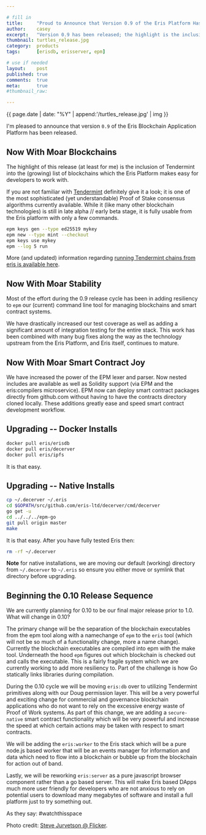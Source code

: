 ```yaml
---

# fill in
title:     "Proud to Announce that Version 0.9 of the Eris Platform Has Been Released"
author:    casey
excerpt:   "Version 0.9 has been released; the highlight is the inclusion of Tendermint into the growing number of blockchains available on the Eris Blockchain Application Platform."
thumbnail: turtles_release.jpg
category:  products
tags:      [erisdb, erisserver, epm]

# use if needed
layout:    post
published: true
comments:  true
meta:      true
#thumbnail_raw:

---
```


{{ page.date | date: "%Y" | append:'/turtles_release.jpg' | img }}

I'm pleased to announce that version `0.9` of the Eris Blockchain Application Platform has been released.

## Now With Moar Blockchains

The highlight of this release (at least for me) is the inclusion of Tendermint into the (growing) list of blockchains which the Eris Platform makes easy for developers to work with.

If you are not familiar with [Tendermint](http://tendermint.com) definitely give it a look; it is one of the most sophisticated (yet understandable) Proof of Stake consensus algorithms currently available. While it (like many other blockchain technologies) is still in late alpha // early beta stage, it is fully usable from the Eris platform with only a few commands.

```bash
epm keys gen --type ed25519 mykey
epm new --type mint --checkout
epm keys use mykey
epm --log 5 run
```

More (and updated) information regarding [running Tendermint chains from eris is available here](https://support.erisindustries.com/support/solutions/articles/7533).

## Now With Moar Stability

Most of the effort during the 0.9 release cycle has been in adding resiliency to `epm` our (current) command line tool for managing blockchains and smart contract systems.

We have drastically increased our test coverage as well as adding a significant amount of integration testing for the entire stack. This work has been combined with many bug fixes along the way as the technology upstream from the Eris Platform, and Eris itself, continues to mature.

## Now With Moar Smart Contract Joy

We have increased the power of the EPM lexer and parser. Now nested includes are available as well as Solidity support (via EPM and the eris:compilers microservice). EPM now can deploy smart contract packages directly from github.com without having to have the contracts directory cloned locally. These additions greatly ease and speed smart contract development workflow.

## Upgrading -- Docker Installs

```bash
docker pull eris/erisdb
docker pull eris/decerver
docker pull eris/ipfs
```

It is that easy.

## Upgrading -- Native Installs

```bash
cp ~/.decerver ~/.eris
cd $GOPATH/src/github.com/eris-ltd/decerver/cmd/decerver
go get -u
cd ../../../epm-go
git pull origin master
make
```

It is that easy. After you have fully tested Eris then:

```bash
rm -rf ~/.decerver
```

**Note** for native installations, we are moving our default (working) directory from `~/.decerver` to `~/.eris` so ensure you either move or symlink that directory before upgrading.

## Beginning the 0.10 Release Sequence

We are currently planning for 0.10 to be our final major release prior to 1.0. What will change in 0.10?

The primary change will be the separation of the blockchain executables from the epm tool along with a namechange of `epm` to the `eris` tool (which will not be so much of a functionality change, more a name change). Currently the blockchain executables are compiled into epm with the make tool. Underneath the hood `epm` figures out which blockchain is checked out and calls the executable. This is a fairly fragile system which we are currently working to add more resiliency to. Part of the challenge is how Go statically links libraries during compilation.

During the 0.10 cycle we will be moving `eris:db` over to utilizing Tendermint primitives along with our Doug permission layer. This will be a very powerful and exciting change for commercial and governance blockchain applications who do not want to rely on the excessive energy waste of Proof of Work systems. As part of this change, we are adding a `secure-native` smart contract functionality which will be very powerful and increase the speed at which certain actions may be taken with respect to smart contracts.

We will be adding the `eris:worker` to the Eris stack which will be a pure node.js based worker that will be an events manager for information and data which need to flow into a blockchain or bubble up from the blockchain for action out of band.

Lastly, we will be reworking `eris:server` as a pure javascript browser component rather than a go based server. This will make Eris based DApps much more user friendly for developers who are not anxious to rely on potential users to download many megabytes of software and install a full platform just to try something out.

As they say: #watchthisspace

Photo credit: [Steve Jurvetson @ Flicker](https://www.flickr.com/photos/jurvetson/8218893828/).